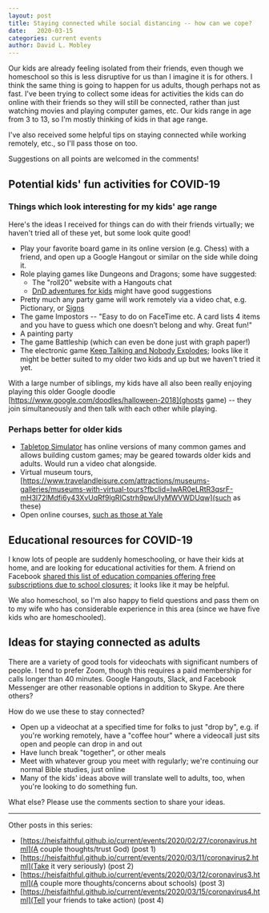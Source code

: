 ```yaml
---
layout: post
title: Staying connected while social distancing -- how can we cope?
date:   2020-03-15
categories: current events
author: David L. Mobley
---
```


Our kids are already feeling isolated from their friends, even though we homeschool so this is less disruptive for us than I imagine it is for others. I think the same thing is going to happen for us adults, though perhaps not as fast. I've been trying to collect some ideas for activities the kids can do online with their friends so they will still be connected, rather than just watching movies and playing computer games, etc. Our kids range in age from 3 to 13, so I'm mostly thinking of kids in that age range.

I've also received some helpful tips on staying connected while working remotely, etc., so I'll pass those on too.

Suggestions on all points are welcomed in the comments!

## Potential kids' fun activities for COVID-19

### Things which look interesting for my kids' age range
Here's the ideas I received for things can do with their friends virtually; we haven't tried all of these yet, but some look quite good!
- Play your favorite board game in its online version (e.g. Chess) with a friend, and open up a Google Hangout or similar on the side while doing it.
- Role playing games like Dungeons and Dragons; some have suggested:
    - The "roll20" website with a Hangouts chat
    - [DnD adventures for kids](http://dndadventuresforkids.com/?fbclid=IwAR14hVq0hSyBo2PjMJ7mG9Q6P7RrbhRDDv9hrz4HslwSy7q0lHhMg7eeVTU) might have good suggestions
- Pretty much any party game will work remotely via a video chat, e.g. Pictionary, or [Signs](https://www.group-games.com/stationary-games/signs-game.html)
- The game Impostors -- "Easy to do on FaceTime etc. A card lists 4 items and you have to guess which one doesn’t belong and why. Great fun!"
- A painting party
- The game Battleship (which can even be done just with graph paper!)
- The electronic game [Keep Talking and Nobody Explodes](https://keeptalkinggame.com/); looks like it might be better suited to my older two kids and up but we haven't tried it yet.

With a large number of siblings, my kids have all also been really enjoying playing this older Google doodle [https://www.google.com/doodles/halloween-2018](ghosts game) -- they join simultaneously and then talk with each other while playing.

### Perhaps better for older kids
- [Tabletop Simulator](https://www.tabletopsimulator.com/) has online versions of many common games and allows building custom games; may be geared towards older kids and adults. Would run a video chat alongside.
- Virtual museum tours, [https://www.travelandleisure.com/attractions/museums-galleries/museums-with-virtual-tours?fbclid=IwAR0eLRtR3qsrF-mH3l72lMdfi6y43XvUqRf9lgRlCstrh9pwUIyMWVWDUqw](such as these)
- Open online courses, [such as those at Yale](https://oyc.yale.edu/courses?fbclid=IwAR1AuxBpeWVf1XLmw6l9ewjK2Mboo4ur0tLm3azIPEH60qbGUD4xX1vzYrw)

## Educational resources for COVID-19

I know lots of people are suddenly homeschooling, or have their kids at home, and are looking for educational activities for them. A friend on Facebook [shared this list of education companies offering free subscriptions due to school closures](https://kidsactivitiesblog.com/135609/list-of-education-companies-offering-free-subscriptions/); it looks like it may be helpful.

We also homeschool, so I'm also happy to field questions and pass them on to my wife who has considerable experience in this area (since we have five kids who are homeschooled).

## Ideas for staying connected as adults

There are a variety of good tools for videochats with significant numbers of people. I tend to prefer Zoom, though this requires a paid membership for calls longer than 40 minutes. Google Hangouts, Slack, and Facebook Messenger are other reasonable options in addition to Skype. Are there others?

How do we use these to stay connected?
- Open up a videochat at a specified time for folks to just "drop by", e.g. if you're working remotely, have a "coffee hour" where a videocall just sits open and people can drop in and out
- Have lunch break "together", or other meals
- Meet with whatever group you meet with regularly; we're continuing our normal Bible studies, just online
- Many of the kids' ideas above will translate well to adults, too, when you're looking to do something fun.

What else? Please use the comments section to share your ideas.

---

Other posts in this series:
- [https://heisfaithful.github.io/current/events/2020/02/27/coronavirus.html](A couple thoughts/trust God) (post 1)
- [https://heisfaithful.github.io/current/events/2020/03/11/coronavirus2.html](Take it very seriously) (post 2)
- [https://heisfaithful.github.io/current/events/2020/03/12/coronavirus3.html](A couple more thoughts/concerns about schools) (post 3)
- [https://heisfaithful.github.io/current/events/2020/03/15/coronavirus4.html](Tell your friends to take action) (post 4)
